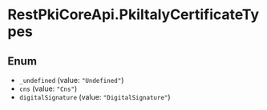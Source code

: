 # RestPkiCoreApi.PkiItalyCertificateTypes

## Enum

* `_undefined` (value: `"Undefined"`)
* `cns` (value: `"Cns"`)
* `digitalSignature` (value: `"DigitalSignature"`)
